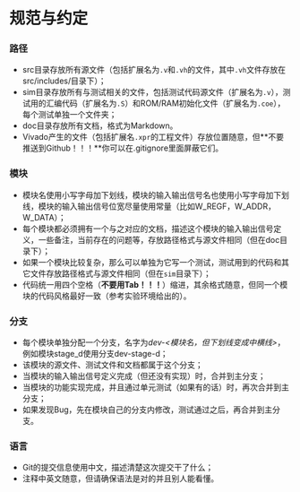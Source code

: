 # 规范与约定

### 路径

- src目录存放所有源文件（包括扩展名为`.v`和`.vh`的文件，其中`.vh`文件存放在src/includes/目录下）；
- sim目录存放所有与测试相关的文件，包括测试代码源文件（扩展名为`.v`），测试用的汇编代码（扩展名为`.S`）和ROM/RAM初始化文件（扩展名为`.coe`），每个测试单独一个文件夹；
- doc目录存放所有文档，格式为Markdown。
- Vivado产生的文件（包括扩展名`.xpr`的工程文件）存放位置随意，但**不要推送到Github！！！**你可以在.gitignore里面屏蔽它们。

### 模块

- 模块名使用小写字母加下划线，模块的输入输出信号名也使用小写字母加下划线，模块的输入输出信号位宽尽量使用常量（比如W_REGF，W_ADDR，W_DATA）；
- 每个模块都必须拥有一个与之对应的文档，描述这个模块的输入输出信号定义，一些备注，当前存在的问题等，存放路径格式与源文件相同（但在doc目录下）；
- 如果一个模块比较复杂，那么可以单独为它写一个测试，测试用到的代码和其它文件存放路径格式与源文件相同（但在`sim`目录下）；
- 代码统一用四个空格（**不要用Tab！！！**）缩进，其余格式随意，但同一个模块的代码风格最好一致（参考实验环境给出的）。

### 分支

- 每个模块单独分配一个分支，名字为*dev-<模块名，但下划线变成中横线>*，例如模块stage_d使用分支dev-stage-d；
- 该模块的源文件、测试文件和文档都属于这个分支；
- 当模块的输入输出信号定义完成（但还没有实现）时，合并到主分支；
- 当模块的功能实现完成，并且通过单元测试（如果有的话）时，再次合并到主分支；
- 如果发现Bug，先在模块自己的分支内修改，测试通过之后，再合并到主分支。

### 语言

- Git的提交信息使用中文，描述清楚这次提交干了什么；
- 注释中英文随意，但请确保语法是对的并且别人能看懂。